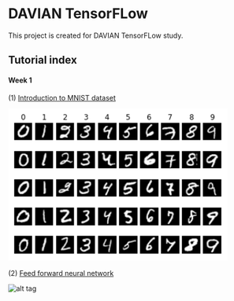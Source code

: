 # DAVIAN TensorFLow
This project is created for DAVIAN TensorFLow study. 

## Tutorial index
#### Week 1 
(1) [Introduction to MNIST dataset](https://github.com/yunjey/tensorflow-tutorial/blob/master/week1/1.%20mnist_data_introduction.ipynb)

![alt tag](jpg/mnist_dataset.jpg) 

(2) [Feed forward neural network](https://github.com/yunjey/tensorflow-tutorial/blob/master/week1/3.%20feed_forward_neural_network.ipynb)

![alt tag](jpg/nerual_network.jpg)
